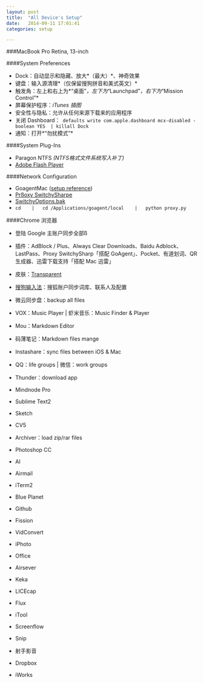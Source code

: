 ```yaml
---
layout: post
title:  "All Device's Setup"
date:   2014-09-11 17:01:41
categories: setup

---
```

###MacBook Pro Retina, 13-inch

####System Preferences
  
   - Dock：自动显示和隐藏、放大*（最大）*、神奇效果
   - 键盘：输入源清理*（仅保留搜狗拼音和美式英文）*
   - 触发角：左上和右上为*“桌面”*，左下为*“Launchpad”*，右下为*“Mission Control”*
   - 屏幕保护程序：*iTunes 插图*
   - 安全性与隐私：允许从任何来源下载来的应用程序
   - 关闭 Dashboard：` defaults write com.apple.dashboard mcx-disabled -boolean YES  | killall Dock`
   - 通知：打开*“勿扰模式”*    

####System Plug-Ins
  
   - Paragon NTFS *(NTFS格式文件系统写入补丁)*
   - [Adobe Flash Player](http://get.adobe.com/cn/flashplayer/)

####Network Configuration

  -  GoagentMac ([setup reference](http://www.guokr.com/blog/436937/)) 
  -  [Prßoxy SwitchySharpe](http://pan.baidu.com/s/1dDxkYcx) 
  - [SwitchyOptions.bak](http://pan.baidu.com/s/1gdkVEKj)
  - `cd    |   cd /Applications/goagent/local    |   python proxy.py `

####Chrome 浏览器 

   - 登陆 Google 主账户同步全部ß
   - 插件：AdBlock / Plus、Always Clear Downloads、Baidu Adblock、LastPass、Proxy SwitchySharp「搭配 GoAgent」、Pocket、有道划词、QR生成器、迅雷下载支持「搭配 Mac 迅雷」
   - 皮肤：[Transparent](https://chrome.google.com/webstore/detail/transparent/oegogboflfgdoajlmhilbamjblflfibj?hl=zh-CN)
    
- [搜狗输入法](http://pinyin.sogou.com/mac/)：搜狐账户同步词库、联系人及配置    
- 微云同步盘：backup all files
- VOX：Music Player  |  虾米音乐：Music Finder & Player
- Mou：Markdown Editor
- 码薄笔记：Markdown files mange

- Instashare：sync files between iOS & Mac     
- QQ：life groups  |  微信：work groups
- Thunder：download app
- Mindnode Pro
- Sublime Text2
- Sketch
- CV5
- Archiver：load zip/rar files
- Photoshop CC
- AI
- Airmail
- iTerm2
- Blue Planet
- Github
- Fission
- VidConvert
- iPhoto
- Office 
- Airsever
- Keka
- LICEcap
- Flux
- iTool
- Screenflow
- Snip
- 射手影音
- Dropbox
- iWorks
